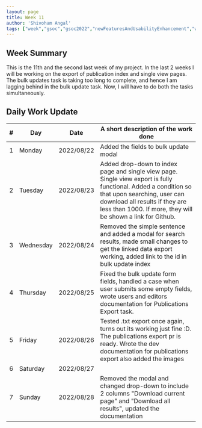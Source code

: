 ```yaml
---
layout: page
title: Week 11
author: 'Shivoham Angal'
tags: ["week","gsoc","gsoc2022","newFeaturesAndUsabilityEnhancement","week#11","eval#2"]
---
```


## Week Summary

This is the 11th and the second last week of my project. In the last 2 weeks I will be working on the export of publication index and single view pages. The bulk updates task is taking too long to complete, and hence I am lagging behind in the bulk update task. Now, I will have to do both the tasks simultaneously.

## Daily Work Update

|\#|Day|Date|A short description of the work done|  
|---	|---	|---	|---	|  
|1   	| Monday 	|   2022/08/22	| Added the fields to bulk  update modal |  
|2   	| Tuesday  	|   2022/08/23	| Added drop-down to index page and single view page. Single view export is fully functional. Added a condition so that upon searching, user can download all results if they are less than 1000. If more, they will be shown a link for Github.	|  
|3   	| Wednesday |  2022/08/24 	| Removed the simple sentence and added a modal for search results, made small changes to get the linked data export working, added link to the id in bulk update index |  
|4   	| Thursday  |   2022/08/25	| Fixed the bulk update form fields, handled a case when user submits some empty fields, wrote users and editors documentation for Publications Export task. |  
|5   	| Friday  	|   2022/08/26	| Tested .txt export once again, turns out its working just fine :D. The publications export pr is ready. Wrote the dev documentation for publications export also added the images|  
|6   	| Saturday  |  2022/08/27	|  |  
|7   	| Sunday  	|   2022/08/28	| Removed the modal and changed drop-down to include 2 columns "Download current page" and "Download all results", updated the documentation |  
